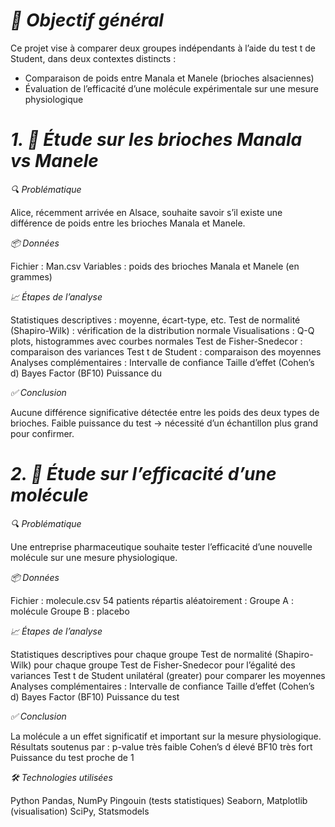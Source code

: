 # *🎯 Objectif général*
Ce projet vise à comparer deux groupes indépendants à l’aide du test t de Student, dans deux contextes distincts :

- Comparaison de poids entre Manala et Manele (brioches alsaciennes)
- Évaluation de l’efficacité d’une molécule expérimentale sur une mesure physiologique
# *1. 🥐 Étude sur les brioches Manala vs Manele*

*🔍 Problématique*

Alice, récemment arrivée en Alsace, souhaite savoir s’il existe une différence de poids entre les brioches Manala et Manele.

*📦 Données*

Fichier : Man.csv
Variables : poids des brioches Manala et Manele (en grammes)

*📈 Étapes de l’analyse*

Statistiques descriptives : moyenne, écart-type, etc.
Test de normalité (Shapiro-Wilk) : vérification de la distribution normale
Visualisations : Q-Q plots, histogrammes avec courbes normales
Test de Fisher-Snedecor : comparaison des variances
Test t de Student : comparaison des moyennes
Analyses complémentaires :
Intervalle de confiance
Taille d’effet (Cohen’s d)
Bayes Factor (BF10)
Puissance du 

*✅ Conclusion*

Aucune différence significative détectée entre les poids des deux types de brioches.
Faible puissance du test → nécessité d’un échantillon plus grand pour confirmer.

# *2. 💊 Étude sur l’efficacité d’une molécule*

*🔍 Problématique*

Une entreprise pharmaceutique souhaite tester l’efficacité d’une nouvelle molécule sur une mesure physiologique.

*📦 Données*

Fichier : molecule.csv
54 patients répartis aléatoirement :
Groupe A : molécule
Groupe B : placebo

*📈 Étapes de l’analyse*

Statistiques descriptives pour chaque groupe
Test de normalité (Shapiro-Wilk) pour chaque groupe
Test de Fisher-Snedecor pour l’égalité des variances
Test t de Student unilatéral (greater) pour comparer les moyennes
Analyses complémentaires :
Intervalle de confiance
Taille d’effet (Cohen’s d)
Bayes Factor (BF10)
Puissance du test

*✅ Conclusion*

La molécule a un effet significatif et important sur la mesure physiologique.
Résultats soutenus par :
p-value très faible
Cohen’s d élevé
BF10 très fort
Puissance du test proche de 1

*🛠️ Technologies utilisées*

Python
Pandas, NumPy
Pingouin (tests statistiques)
Seaborn, Matplotlib (visualisation)
SciPy, Statsmodels
